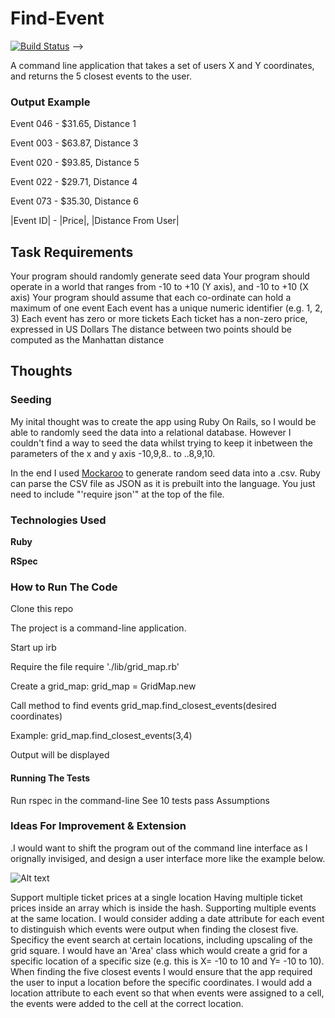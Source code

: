 # Find-Event
[![Build Status](https://travis-ci.org/Holden4/find-event.png)](https://travis-ci.org/Holden4/find-event) -->
<!-- [![Coverage Status](https://coveralls.io/repos/github/Holden4/find-event/badge.svg?branch=master)](https://coveralls.io/github/Holden4/find-event?branch=master) -->

A command line application that takes a set of users X and Y coordinates, and returns the 5 closest events to the user.

### Output Example
Event 046 -  $31.65, Distance 1

Event 003 -  $63.87, Distance 3

Event 020 -  $93.85, Distance 5

Event 022 -  $29.71, Distance 4

Event 073 -  $35.30, Distance 6

|Event ID| - |Price|, |Distance From User|

## Task Requirements

Your program should randomly generate seed data
Your program should operate in a world that ranges from -10 to +10 (Y axis), and -10 to +10 (X axis)
Your program should assume that each co-ordinate can hold a maximum of one event
Each event has a unique numeric identifier (e.g. 1, 2, 3)
Each event has zero or more tickets
Each ticket has a non-zero price, expressed in US Dollars
The distance between two points should be computed as the Manhattan distance

## Thoughts

### Seeding
My inital thought was to create the app using Ruby On Rails, so I would be able to randomly seed the data into a relational database. However I couldn't find a way to seed the data whilst trying to keep it inbetween the parameters of the x and y axis -10,9,8.. to ..8,9,10.

In the end I used [Mockaroo](https://www.mockaroo.com/) to generate random seed data into a .csv.
Ruby can parse the CSV file as JSON as it is prebuilt into the language. You just need to include "'require json'" at the top of the file.

### Technologies Used

**Ruby**

**RSpec**

### How to Run The Code

Clone this repo

The project is a command-line application.

Start up irb

Require the file require './lib/grid_map.rb'

Create a grid_map: grid_map = GridMap.new

Call method to find events grid_map.find_closest_events(desired coordinates)

Example: grid_map.find_closest_events(3,4)

Output will be displayed

#### Running The Tests

Run rspec in the command-line
See 10 tests pass
Assumptions

### Ideas For Improvement & Extension

.I would want to shift the program out of the command line interface as I orignally invisiged, and design a user interface more like the example below.

![Alt text](http://imgur.com/gklWkJj)

Support multiple ticket prices at a single location
Having multiple ticket prices inside an array which is inside the hash.
Supporting multiple events at the same location.
I would consider adding a date attribute for each event to distinguish which events were output when finding the closest five.
Specificy the event search at certain locations, including upscaling of the grid square.
I would have an 'Area' class which would create a grid for a specific location of a specific size (e.g. this is X= -10 to 10 and Y= -10 to 10).
When finding the five closest events I would ensure that the app required the user to input a location before the specific coordinates.
I would add a location attribute to each event so that when events were assigned to a cell, the events were added to the cell at the correct location.
